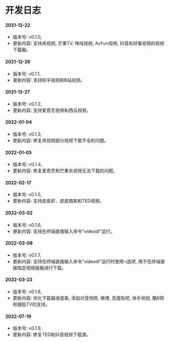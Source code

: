 # 开发日志

#### 2021-12-22

- 版本号: v0.1.0,
- 更新内容: 支持央视频, 芒果TV, 咪咕视频, AcFun视频, 抖音和好看视频的视频下载器。

#### 2021-12-26

- 版本号: v0.1.1,
- 更新内容: 支持知乎视频和B站视频。

#### 2021-12-27

- 版本号: v0.1.2,
- 更新内容: 支持爱奇艺视频和西瓜视频。

#### 2022-01-04

- 版本号: v0.1.3,
- 更新内容: 修复央视频部分视频下载不全的问题。

#### 2022-01-05

- 版本号: v0.1.4,
- 更新内容: 修复爱奇艺和芒果长视频无法下载的问题。

#### 2022-02-17

- 版本号: v0.1.5,
- 更新内容: 支持皮皮虾、皮皮搞笑和TED视频。

#### 2022-03-02

- 版本号: v0.1.6,
- 更新内容: 支持在终端直接输入命令"videodl"运行。

#### 2022-03-08

- 版本号: v0.1.7,
- 更新内容: 支持在终端直接输入命令"videodl"运行时使用-i选项, 用于在终端直接指定视频链接进行下载。

#### 2022-03-23

- 版本号: v0.1.8,
- 更新内容: 优化下载器进度条, 添加对音悦网, 微博, 百度贴吧, 快手视频, 酷6网和搜狐TV的支持。

#### 2022-07-19

- 版本号: v0.1.9,
- 更新内容: 修复TED和抖音视频下载源。